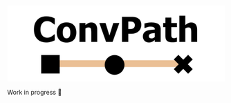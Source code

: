 <p align="center">
  <img src="https://github.com/shakedzy/convpath/blob/main/convpath/__resources__/assets/logo.png?raw=true">
</p>

Work in progress 🚧
